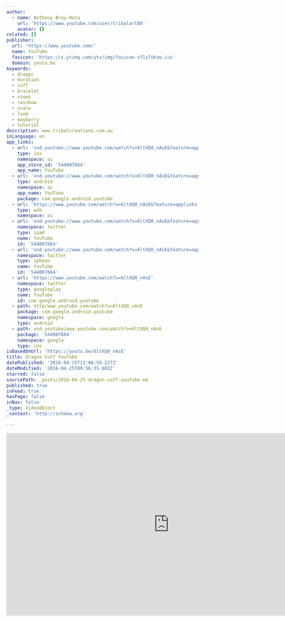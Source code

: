 ```yaml
---
author:
  - name: Anthony Bray-Heta
    url: 'https://www.youtube.com/user/tribalart88'
    avatar: {}
related: []
publisher:
  url: 'https://www.youtube.com/'
  name: YouTube
  favicon: 'https://s.ytimg.com/yts/img/favicon-vflz7uhzw.ico'
  domain: youtu.be
keywords:
  - dragon
  - duration
  - cuff
  - bracelet
  - views
  - rainbow
  - scale
  - loom
  - mayberry
  - tutorial
description: www.tribalcreations.com.au
inLanguage: en
app_links:
  - url: 'vnd.youtube://www.youtube.com/watch?v=6ltXQ0_nAsE&feature=applinks'
    type: ios
    namespace: ai
    app_store_id: '544007664'
    app_name: YouTube
  - url: 'vnd.youtube://www.youtube.com/watch?v=6ltXQ0_nAsE&feature=applinks'
    type: android
    namespace: ai
    app_name: YouTube
    package: com.google.android.youtube
  - url: 'https://www.youtube.com/watch?v=6ltXQ0_nAsE&feature=applinks'
    type: web
    namespace: ai
  - url: 'vnd.youtube://www.youtube.com/watch?v=6ltXQ0_nAsE&feature=applinks'
    namespace: twitter
    type: ipad
    name: YouTube
    id: '544007664'
  - url: 'vnd.youtube://www.youtube.com/watch?v=6ltXQ0_nAsE&feature=applinks'
    namespace: twitter
    type: iphone
    name: YouTube
    id: '544007664'
  - url: 'https://www.youtube.com/watch?v=6ltXQ0_nAsE'
    namespace: twitter
    type: googleplay
    name: YouTube
    id: com.google.android.youtube
  - path: http/www.youtube.com/watch?v=6ltXQ0_nAsE
    package: com.google.android.youtube
    namespace: google
    type: android
  - path: vnd.youtube/www.youtube.com/watch?v=6ltXQ0_nAsE
    package: '544007664'
    namespace: google
    type: ios
isBasedOnUrl: 'https://youtu.be/6ltXQ0_nAsE'
title: Dragon Cuff YouTube
datePublished: '2016-04-25T11:06:59.227Z'
dateModified: '2016-04-25T09:56:35.602Z'
starred: false
sourcePath: _posts/2016-04-25-dragon-cuff-youtube.md
published: true
inFeed: true
hasPage: false
inNav: false
_type: VideoObject
_context: 'http://schema.org'

---
```

<iframe src="https://cdn.embedly.com/widgets/media.html?src=https%3A%2F%2Fwww.youtube.com%2Fembed%2F6ltXQ0_nAsE%3Ffeature%3Doembed&amp;url=https%3A%2F%2Fwww.youtube.com%2Fwatch%3Fv%3D6ltXQ0_nAsE%26feature%3Dyoutu.be&amp;image=https%3A%2F%2Fi.ytimg.com%2Fvi%2F6ltXQ0_nAsE%2Fhqdefault.jpg&amp;key=b7d04c9b404c499eba89ee7072e1c4f7&amp;type=text%2Fhtml&amp;schema=youtube" width="854" height="480" scrolling="no" frameborder="0" allowfullscreen="" style=""></iframe>